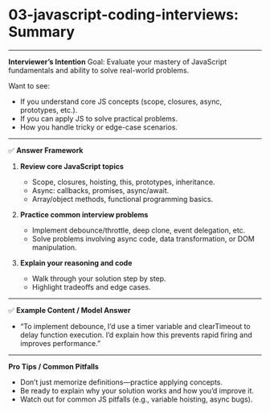 # 03-javascript-coding-interviews: Summary

---

**Interviewer’s Intention**
Goal: Evaluate your mastery of JavaScript fundamentals and ability to solve real-world problems.

Want to see:

- If you understand core JS concepts (scope, closures, async, prototypes, etc.).
- If you can apply JS to solve practical problems.
- How you handle tricky or edge-case scenarios.

---

✅ **Answer Framework**

1. **Review core JavaScript topics**

   - Scope, closures, hoisting, this, prototypes, inheritance.
   - Async: callbacks, promises, async/await.
   - Array/object methods, functional programming basics.

2. **Practice common interview problems**

   - Implement debounce/throttle, deep clone, event delegation, etc.
   - Solve problems involving async code, data transformation, or DOM manipulation.

3. **Explain your reasoning and code**
   - Walk through your solution step by step.
   - Highlight tradeoffs and edge cases.

---

✅ **Example Content / Model Answer**

- “To implement debounce, I’d use a timer variable and clearTimeout to delay function execution. I’d explain how this prevents rapid firing and improves performance.”

---

**Pro Tips / Common Pitfalls**

- Don’t just memorize definitions—practice applying concepts.
- Be ready to explain why your solution works and how you’d improve it.
- Watch out for common JS pitfalls (e.g., variable hoisting, async bugs).
